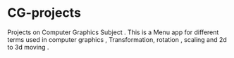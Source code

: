 # CG-projects
Projects on Computer Graphics Subject . 
This is a Menu app for different terms used in computer graphics , Transformation, rotation , scaling and 2d to 3d moving . 

